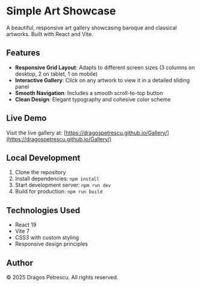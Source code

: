 # Simple Art Showcase

A beautiful, responsive art gallery showcasing baroque and classical artworks. Built with React and Vite.

## Features

- **Responsive Grid Layout**: Adapts to different screen sizes (3 columns on desktop, 2 on tablet, 1 on mobile)
- **Interactive Gallery**: Click on any artwork to view it in a detailed sliding panel
- **Smooth Navigation**: Includes a smooth scroll-to-top button
- **Clean Design**: Elegant typography and cohesive color scheme

## Live Demo

Visit the live gallery at: [https://dragospetrescu.github.io/Gallery/](https://dragospetrescu.github.io/Gallery/)

## Local Development

1. Clone the repository
2. Install dependencies: `npm install`
3. Start development server: `npm run dev`
4. Build for production: `npm run build`

## Technologies Used

- React 19
- Vite 7
- CSS3 with custom styling
- Responsive design principles

## Author

© 2025 Dragos Petrescu. All rights reserved.

